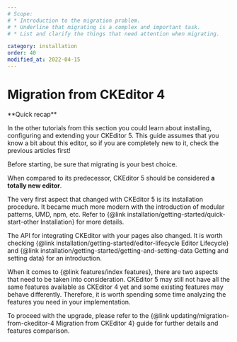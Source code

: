 ```yaml
---
# Scope:
# * Introduction to the migration problem.
# * Underline that migrating is a complex and important task.
# * List and clarify the things that need attention when migrating.

category: installation
order: 40
modified_at: 2022-04-15
---
```


# Migration from CKEditor 4

<info-box hint>
**Quick recap**

In the other tutorials from this section you could learn about installing, configuring and extending your CKEditor 5. This guide assumes that you know a bit about this editor, so if you are completely new to it, check the previous articles first!

Before starting, be sure that migrating is your best choice.
</info-box>

When compared to its predecessor, CKEditor 5 should be considered **a totally new editor**. 

The very first aspect that changed with CKEditor 5 is its installation procedure. It became much more modern with the introduction of modular patterns, UMD, npm, etc. Refer to {@link installation/getting-started/quick-start-other Installation} for more details.

The API for integrating CKEditor with your pages also changed. It is worth checking {@link installation/getting-started/editor-lifecycle Editor Lifecycle} and {@link installation/getting-started/getting-and-setting-data Getting and setting data} for an introduction.

When it comes to {@link features/index features}, there are two aspects that need to be taken into consideration. CKEditor 5 may still not have all the same features available as CKEditor 4 yet and some existing features may behave differently. Therefore, it is worth spending some time analyzing the features you need in your implementation.

To proceed with the upgrade, please refer to the {@link updating/migration-from-ckeditor-4 Migration from CKEditor 4} guide for further details and features comparison.
